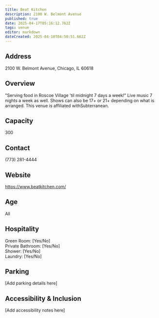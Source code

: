 ```yaml
---
title: Beat Kitchen
description: 2100 W. Belmont Avenue
published: true
date: 2025-04-17T05:16:12.762Z
tags: venue
editor: markdown
dateCreated: 2025-04-10T04:50:51.662Z
---
```


## Address

2100 W. Belmont Avenue, Chicago, IL 60618

## Overview

"Serving food in Roscoe Village 'til midnight 7 days a week!" Live music 7 nights a week as well. Shows can also be 17+ or 21+ depending on what is arranged. This venue is affiliated withSubterranean.

## Capacity

300

## Contact

(773) 281-4444

## Website

https://www.beatkitchen.com/

## Age

All

## Hospitality

Green Room: [Yes/No]  
Private Bathroom: [Yes/No]  
Shower: [Yes/No]  
Laundry: [Yes/No]

## Parking

[Add parking details here]

## Accessibility & Inclusion

[Add accessibility notes here]
